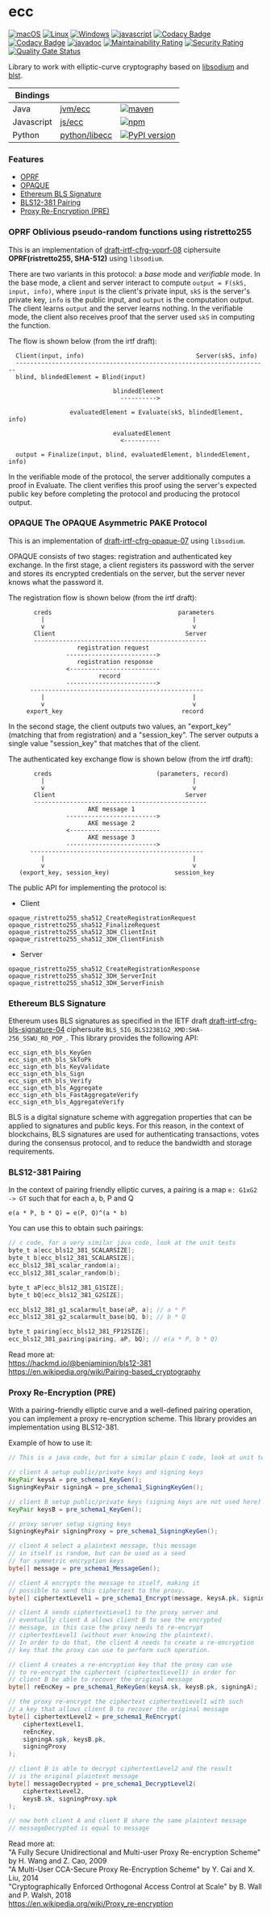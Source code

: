 # ecc

[![macOS](https://github.com/aldenml/ecc/actions/workflows/macos.yml/badge.svg?branch=master)](https://github.com/aldenml/ecc/actions/workflows/macos.yml)
[![Linux](https://github.com/aldenml/ecc/actions/workflows/linux.yml/badge.svg?branch=master)](https://github.com/aldenml/ecc/actions/workflows/linux.yml)
[![Windows](https://github.com/aldenml/ecc/actions/workflows/windows.yml/badge.svg?branch=master)](https://github.com/aldenml/ecc/actions/workflows/windows.yml)
[![javascript](https://github.com/aldenml/ecc/actions/workflows/javascript.yml/badge.svg?branch=master)](https://github.com/aldenml/ecc/actions/workflows/javascript.yml)
[![Codacy Badge](https://app.codacy.com/project/badge/Grade/b805b9122f2e46d097eab8cefb0df48e)](https://app.codacy.com/gh/aldenml/ecc/dashboard)
[![Codacy Badge](https://app.codacy.com/project/badge/Coverage/b805b9122f2e46d097eab8cefb0df48e)](https://www.codacy.com/gh/aldenml/ecc/dashboard)
[![javadoc](https://javadoc.io/badge2/org.ssohub/ecc/javadoc.svg)](https://javadoc.io/doc/org.ssohub/ecc)
[![Maintainability Rating](https://sonarcloud.io/api/project_badges/measure?project=aldenml_ecc&metric=sqale_rating)](https://sonarcloud.io/summary/new_code?id=aldenml_ecc)
[![Security Rating](https://sonarcloud.io/api/project_badges/measure?project=aldenml_ecc&metric=security_rating)](https://sonarcloud.io/summary/new_code?id=aldenml_ecc)
[![Quality Gate Status](https://sonarcloud.io/api/project_badges/measure?project=aldenml_ecc&metric=alert_status)](https://sonarcloud.io/summary/new_code?id=aldenml_ecc)

Library to work with elliptic-curve cryptography based on [libsodium](https://github.com/jedisct1/libsodium)
and [blst](https://github.com/supranational/blst).

| Bindings   |                                  |   |
|------------|----------------------------------|---|
| Java       | [jvm/ecc](bindings/jvm)          | [![maven](https://img.shields.io/maven-central/v/org.ssohub/ecc.svg?label=maven)](https://search.maven.org/search?q=g:%22org.ssohub%22%20AND%20a:%22ecc%22) |
| Javascript | [js/ecc](bindings/js)            | [![npm](https://img.shields.io/npm/v/@aldenml/ecc)](https://www.npmjs.com/package/@aldenml/ecc) |
| Python     | [python/libecc](bindings/python) | [![PyPI version](https://badge.fury.io/py/libecc.svg)](https://badge.fury.io/py/libecc) |

### Features

- [OPRF](#oprf-oblivious-pseudo-random-functions-using-ristretto255)
- [OPAQUE](#opaque-the-opaque-asymmetric-pake-protocol)
- [Ethereum BLS Signature](#ethereum-bls-signature)
- [BLS12-381 Pairing](#bls12-381-pairing)
- [Proxy Re-Encryption (PRE)](#proxy-re-encryption-pre)

### OPRF Oblivious pseudo-random functions using ristretto255

This is an implementation of [draft-irtf-cfrg-voprf-08](https://datatracker.ietf.org/doc/html/draft-irtf-cfrg-voprf-08)
ciphersuite **OPRF(ristretto255, SHA-512)** using `libsodium`.

There are two variants in this protocol: a *base* mode and *verifiable* mode. In the
base mode, a client and server interact to compute `output = F(skS, input, info)`,
where `input` is the client's private input, `skS` is the server's private key, `info`
is the public input, and `output` is the computation output. The client learns `output`
and the server learns nothing. In the verifiable mode, the client also receives proof
that the server used `skS` in computing the function.

The flow is shown below (from the irtf draft):
```
  Client(input, info)                               Server(skS, info)
  ----------------------------------------------------------------------
  blind, blindedElement = Blind(input)

                             blindedElement
                               ---------->

                 evaluatedElement = Evaluate(skS, blindedElement, info)

                             evaluatedElement
                               <----------

  output = Finalize(input, blind, evaluatedElement, blindedElement, info)
```

In the verifiable mode of the protocol, the server additionally
computes a proof in Evaluate. The client verifies this proof using
the server's expected public key before completing the protocol and
producing the protocol output.

### OPAQUE The OPAQUE Asymmetric PAKE Protocol

This is an implementation of [draft-irtf-cfrg-opaque-07](https://datatracker.ietf.org/doc/html/draft-irtf-cfrg-opaque-07)
using `libsodium`.

OPAQUE consists of two stages: registration and authenticated key
exchange. In the first stage, a client registers its password with
the server and stores its encrypted credentials on the server, but
the server never knows what the password it.

The registration flow is shown below (from the irtf draft):
```
       creds                                   parameters
         |                                         |
         v                                         v
       Client                                    Server
       ------------------------------------------------
                   registration request
                ------------------------->
                   registration response
                <-------------------------
                         record
                ------------------------->
      ------------------------------------------------
         |                                         |
         v                                         v
     export_key                                 record
```

In the second stage, the client outputs two values, an "export_key" (matching
that from registration) and a "session_key". The server outputs a single value
"session_key" that matches that of the client.

The authenticated key exchange flow is shown below (from the irtf draft):
```
       creds                             (parameters, record)
         |                                         |
         v                                         v
       Client                                    Server
       ------------------------------------------------
                      AKE message 1
                ------------------------->
                      AKE message 2
                <-------------------------
                      AKE message 3
                ------------------------->
      ------------------------------------------------
         |                                         |
         v                                         v
   (export_key, session_key)                  session_key
```

The public API for implementing the protocol is:

- Client
```
opaque_ristretto255_sha512_CreateRegistrationRequest
opaque_ristretto255_sha512_FinalizeRequest
opaque_ristretto255_sha512_3DH_ClientInit
opaque_ristretto255_sha512_3DH_ClientFinish
```

- Server
```
opaque_ristretto255_sha512_CreateRegistrationResponse
opaque_ristretto255_sha512_3DH_ServerInit
opaque_ristretto255_sha512_3DH_ServerFinish
```

### Ethereum BLS Signature

Ethereum uses BLS signatures as specified in the IETF
draft [draft-irtf-cfrg-bls-signature-04](https://datatracker.ietf.org/doc/html/draft-irtf-cfrg-bls-signature-04)
ciphersuite `BLS_SIG_BLS12381G2_XMD:SHA-256_SSWU_RO_POP_`. This library provides the following API:

```
ecc_sign_eth_bls_KeyGen
ecc_sign_eth_bls_SkToPk
ecc_sign_eth_bls_KeyValidate
ecc_sign_eth_bls_Sign
ecc_sign_eth_bls_Verify
ecc_sign_eth_bls_Aggregate
ecc_sign_eth_bls_FastAggregateVerify
ecc_sign_eth_bls_AggregateVerify
```

BLS is a digital signature scheme with aggregation properties that can be applied to signatures
and public keys. For this reason, in the context of blockchains, BLS signatures are used for
authenticating transactions, votes during the consensus protocol, and to reduce the bandwidth
and storage requirements.

### BLS12-381 Pairing

In the context of pairing friendly elliptic curves, a pairing is a map `e: G1xG2 -> GT` such
that for each a, b, P and Q
```
e(a * P, b * Q) = e(P, Q)^(a * b)
```
You can use this to obtain such pairings:
```c
// c code, for a very similar java code, look at the unit tests
byte_t a[ecc_bls12_381_SCALARSIZE];
byte_t b[ecc_bls12_381_SCALARSIZE];
ecc_bls12_381_scalar_random(a);
ecc_bls12_381_scalar_random(b);

byte_t aP[ecc_bls12_381_G1SIZE];
byte_t bQ[ecc_bls12_381_G2SIZE];

ecc_bls12_381_g1_scalarmult_base(aP, a); // a * P
ecc_bls12_381_g2_scalarmult_base(bQ, b); // b * Q

byte_t pairing[ecc_bls12_381_FP12SIZE];
ecc_bls12_381_pairing(pairing, aP, bQ); // e(a * P, b * Q)
```

Read more at:<br/>
https://hackmd.io/@benjaminion/bls12-381 <br/>
https://en.wikipedia.org/wiki/Pairing-based_cryptography

### Proxy Re-Encryption (PRE)

With a pairing-friendly elliptic curve and a well-defined pairing operation,
you can implement a proxy re-encryption scheme. This library provides an
implementation using BLS12-381.

Example of how to use it:
```java
// This is a java code, but for a similar plain C code, look at unit tests

// client A setup public/private keys and signing keys
KeyPair keysA = pre_schema1_KeyGen();
SigningKeyPair signingA = pre_schema1_SigningKeyGen();

// client B setup public/private keys (signing keys are not used here)
KeyPair keysB = pre_schema1_KeyGen();

// proxy server setup signing keys
SigningKeyPair signingProxy = pre_schema1_SigningKeyGen();

// client A select a plaintext message, this message
// in itself is random, but can be used as a seed
// for symmetric encryption keys
byte[] message = pre_schema1_MessageGen();

// client A encrypts the message to itself, making it
// possible to send this ciphertext to the proxy.
byte[] ciphertextLevel1 = pre_schema1_Encrypt(message, keysA.pk, signingA);

// client A sends ciphertextLevel1 to the proxy server and
// eventually client A allows client B to see the encrypted
// message, in this case the proxy needs to re-encrypt
// ciphertextLevel1 (without ever knowing the plaintext).
// In order to do that, the client A needs to create a re-encryption
// key that the proxy can use to perform such operation.

// client A creates a re-encryption key that the proxy can use
// to re-encrypt the ciphertext (ciphertextLevel1) in order for
// client B be able to recover the original message
byte[] reEncKey = pre_schema1_ReKeyGen(keysA.sk, keysB.pk, signingA);

// the proxy re-encrypt the ciphertext ciphertextLevel1 with such
// a key that allows client B to recover the original message
byte[] ciphertextLevel2 = pre_schema1_ReEncrypt(
    ciphertextLevel1,
    reEncKey,
    signingA.spk, keysB.pk,
    signingProxy
);

// client B is able to decrypt ciphertextLevel2 and the result
// is the original plaintext message
byte[] messageDecrypted = pre_schema1_DecryptLevel2(
    ciphertextLevel2,
    keysB.sk, signingProxy.spk
);

// now both client A and client B share the same plaintext message
// messageDecrypted is equal to message
```

Read more at:<br/>
"A Fully Secure Unidirectional and Multi-user Proxy Re-encryption Scheme" by H. Wang and Z. Cao, 2009 <br/>
"A Multi-User CCA-Secure Proxy Re-Encryption Scheme" by Y. Cai and X. Liu, 2014 <br/>
"Cryptographically Enforced Orthogonal Access Control at Scale" by B. Wall and P. Walsh, 2018 <br/>
https://en.wikipedia.org/wiki/Proxy_re-encryption
